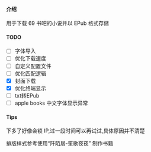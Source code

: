 
#### 介绍
用于下载 69 书吧的小说并以 EPub 格式存储

#### TODO
- [ ] 字体导入
- [ ] 优化下载速度
- [ ] 自定义配置文件
- [ ] 优化匹配逻辑
- [x] 封面下载
- [X] 优化终端显示
- [ ] txt转EPub
- [ ] apple books 中文字体显示异常

#### Tips
下多了好像会锁 IP,过一段时间可以再试试,具体原因并不清楚 

排版样式参考使用“阡陌居-笙歌夜夜” 制作书籍